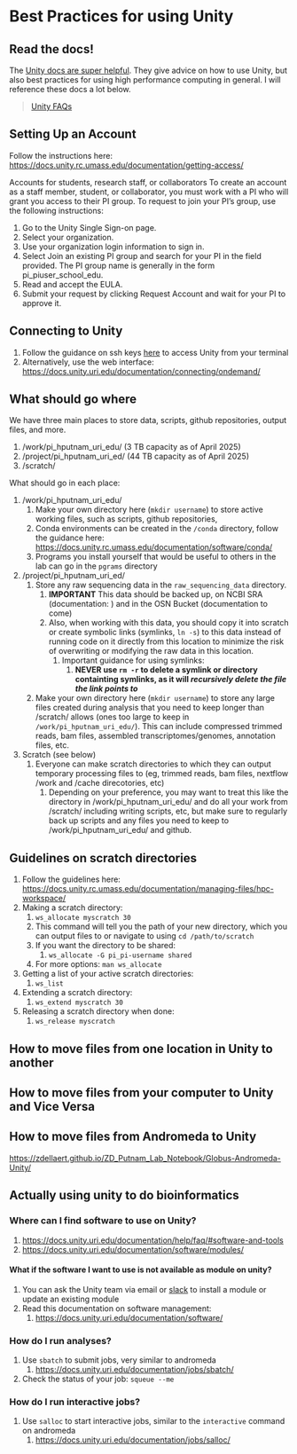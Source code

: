 # Best Practices for using Unity

## Read the docs!

The [Unity docs are super helpful](https://docs.unity.rc.umass.edu/documentation/). They give advice on how to use Unity, but also best practices for using high performance computing in general. I will reference these docs a lot below.

> [Unity FAQs](https://docs.unity.uri.edu/documentation/help/faq/)

## Setting Up an Account

Follow the instructions here: https://docs.unity.rc.umass.edu/documentation/getting-access/

Accounts for students, research staff, or collaborators
To create an account as a staff member, student, or collaborator, you must work with a PI who will grant you access to their PI group. To request to join your PI’s group, use the following instructions:

1. Go to the Unity Single Sign-on page.
2. Select your organization.
3. Use your organization login information to sign in.
4. Select Join an existing PI group and search for your PI in the field provided. The PI group name is generally in the form pi_piuser_school_edu.
5. Read and accept the EULA.
6. Submit your request by clicking Request Account and wait for your PI to approve it.

## Connecting to Unity

1. Follow the guidance on ssh keys [here](https://docs.unity.uri.edu/documentation/connecting/ssh/) to access Unity from your terminal
2. Alternatively, use the web interface: https://docs.unity.uri.edu/documentation/connecting/ondemand/

## What should go where

We have three main places to store data, scripts, github repositories, output files, and more.

1. /work/pi_hputnam_uri_edu/ (3 TB capacity as of April 2025)
2. /project/pi_hputnam_uri_ed/ (44 TB capacity as of April 2025)
3. /scratch/

What should go in each place:

1. /work/pi_hputnam_uri_edu/
   1. Make your own directory here (`mkdir username`) to store active working files, such as scripts, github repositories, 
   2. Conda environments can be created in the `/conda` directory, follow the guidance here: https://docs.unity.rc.umass.edu/documentation/software/conda/
   3. Programs you install yourself that would be useful to others in the lab can go in the `pgrams` directory
2. /project/pi_hputnam_uri_ed/
   1. Store any raw sequencing data in the `raw_sequencing_data` directory.
      1. **IMPORTANT** This data should be backed up, on NCBI SRA (documentation: ) and in the OSN Bucket (documentation to come)
      2. Also, when working with this data, you should copy it into scratch or create symbolic links (symlinks, `ln -s`) to this data instead of running code on it directly from this location to minimize the risk of overwriting or modifying the raw data in this location.
         1. Important guidance for using symlinks:
             1. **NEVER use `rm -r` to delete a symlink or directory containting symlinks, as it will *recursively delete the file the link points to***
    2. Make your own directory here (`mkdir username`) to store any large files created during analysis that you need to keep longer than /scratch/ allows (ones too large to keep in `/work/pi_hputnam_uri_edu/`). This can include compressed trimmed reads, bam files, assembled transcriptomes/genomes, annotation files, etc.
3. Scratch (see below)
   1. Everyone can make scratch directories to which they can output temporary processing files to (eg, trimmed reads, bam files, nextflow /work and /cache direcotories, etc)
       1. Depending on your preference, you may want to treat this like the directory in /work/pi_hputnam_uri_edu/ and do all your work from /scratch/ including writing scripts, etc, but make sure to regularly back up scripts and any files you need to keep to /work/pi_hputnam_uri_edu/ and github.

## Guidelines on scratch directories
   1. Follow the guidelines here: https://docs.unity.rc.umass.edu/documentation/managing-files/hpc-workspace/
   2. Making a scratch directory:
      1. `ws_allocate myscratch 30`
      2. This command will tell you the path of your new directory, which you can output files to or navigate to using `cd /path/to/scratch`
      3. If you want the directory to be shared:
         1. `ws_allocate -G pi_pi-username shared`
      4. For more options: `man ws_allocate`
   3. Getting a list of your active scratch directories:
      1. `ws_list`
   4. Extending a scratch directory:
      1. `ws_extend myscratch 30`
   5. Releasing a scratch directory when done:
      1. `ws_release myscratch`

## How to move files from one location in Unity to another

## How to move files from your computer to Unity and Vice Versa

## How to move files from Andromeda to Unity

https://zdellaert.github.io/ZD_Putnam_Lab_Notebook/Globus-Andromeda-Unity/

## Actually using unity to do bioinformatics

### Where can I find software to use on Unity?

1. https://docs.unity.uri.edu/documentation/help/faq/#software-and-tools
2. https://docs.unity.uri.edu/documentation/software/modules/ 

#### What if the software I want to use is not available as module on unity?
1. You can ask the Unity team via email or [slack](https://docs.unity.uri.edu/contact/community/) to install a module or update an existing module
2. Read this documentation on software management:
   1. https://docs.unity.uri.edu/documentation/software/

### How do I run analyses?

1. Use `sbatch` to submit jobs, very similar to andromeda
   1. https://docs.unity.uri.edu/documentation/jobs/sbatch/
2. Check the status of your job: `squeue --me`

### How do I run interactive jobs?

1. Use `salloc` to start interactive jobs, similar to the `interactive` command on andromeda
   1. https://docs.unity.uri.edu/documentation/jobs/salloc/


